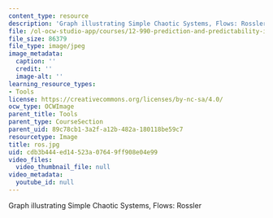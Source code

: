 ```yaml
---
content_type: resource
description: 'Graph illustrating Simple Chaotic Systems, Flows: Rossler'
file: /ol-ocw-studio-app/courses/12-990-prediction-and-predictability-in-the-atmosphere-and-oceans-spring-2003/cdb3b444ed14523a07649ff908e04e99_ros.jpg
file_size: 86379
file_type: image/jpeg
image_metadata:
  caption: ''
  credit: ''
  image-alt: ''
learning_resource_types:
- Tools
license: https://creativecommons.org/licenses/by-nc-sa/4.0/
ocw_type: OCWImage
parent_title: Tools
parent_type: CourseSection
parent_uid: 89c78cb1-3a2f-a12b-482a-180118be59c7
resourcetype: Image
title: ros.jpg
uid: cdb3b444-ed14-523a-0764-9ff908e04e99
video_files:
  video_thumbnail_file: null
video_metadata:
  youtube_id: null
---
```

Graph illustrating Simple Chaotic Systems, Flows: Rossler